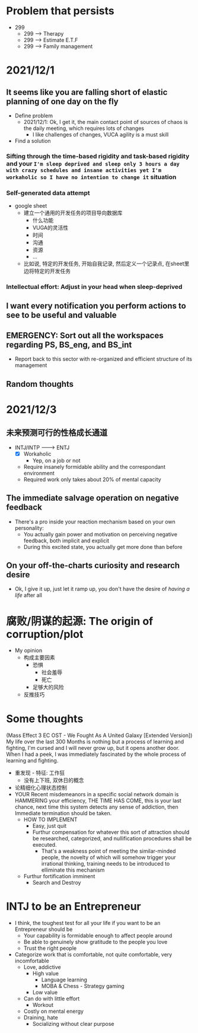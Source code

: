 # Problem that persists 
- 299
  - 299 --> Therapy
  - 299 --> Estimate E.T.F
  - 299 --> Family management


# 2021/12/1
## It seems like you are falling short of elastic planning of one day on the fly
- Define problem
  - 2021/12/1: Ok, I get it, the main contact point of sources of chaos is the daily meeting, which requires lots of changes
    - I like challenges of changes, VUCA agility is a must skill
- Find a solution

### Sifting through the time-based rigidity and task-based rigidity and your `I'm sleep deprived and sleep only 3 hours a day with crazy schedules and insane activities yet I'm workaholic so I have no intention to change it` situation

### Self-generated data attempt
- google sheet
  - 建立一个通用的开发任务的项目导向数据库
    - 什么功能
    - VUGA的灵活性
    - 时间
    - 沟通
    - 资源
    - ...
  - 比如说, 特定的开发任务, 开始自我记录, 然后定义一个记录点, 在sheet里边将特定的开发任务
### Intellectual effort: Adjust in your head when sleep-deprived

## I want every notification you perform actions to see to be useful and valuable

## EMERGENCY: Sort out all the workspaces regarding PS, BS_eng, and BS_int
- Report back to this sector with re-organized and efficient structure of its management


## Random thoughts


# 2021/12/3
## 未来预测可行的性格成长通道
- INTJ/INTP ---> ENTJ
  - [x] Workaholic
    - Yep, on a job or not
  - Require insanely formidable ability and the correspondant environment
  - Required work only takes about 20% of mental capacity

## The immediate salvage operation on negative feedback
- There's a pro inside your reaction mechanism based on your own personality:
  - You actually gain power and motivation on perceiving negative feedback, both implicit and explicit
  - During this excited state, you actually get more done than before

## On your off-the-charts curiosity and research desire
- Ok, I give it up, just let it ramp up, you don't have the desire of *having a life* after all

# 腐败/阴谋的起源: The origin of corruption/plot
- My opinion
  - 构成主要因素
    - 恐惧
      - 社会羞辱
      - 死亡
    - 足够大的风险
  - 反推技巧

# Some thoughts
(Mass Effect 3 EC OST - We Fought As A United Galaxy [Extended Version])
My life over the last 300 Months is nothing but a process of learning and fighting, I'm cursed and I will never grow up, but it opens another door. When I had a peek, I was immediately fascinated by the whole process of learning and fighting.
- 重发现 - 特征: 工作狂
  - 没有上下班, 双休日的概念
- 论精细化心理状态控制
- YOUR Recent misdemeanors in a specific social network domain is HAMMERING your efficiency, THE TIME HAS COME, this is your last chance, next time this system detects any sense of addiction, then Immediate termination should be taken. 
  - HOW TO IMPLEMENT
    - Easy, just quit
    - Furthur compensation for whatever this sort of attraction should be researched, categorized, and nullification procedures shall be executed.
      - That's a weakness point of meeting the similar-minded people, the novelty of which will somehow trigger your irrational thinking, training needs to be introduced to elliminate this mechanism  
  - Furthur fortification imminent
    - Search and Destroy


# INTJ to be an Entrepreneur
- I think, the toughest test for all your life if you want to be an Entrepreneur should be
  - Your capability is formidable enough to affect people around
  - Be able to genuinely show gratitude to the people you love
  - Trust the right people
- Categorize work that is comfortable, not quite comfortable, very incomfortable
  - Love, addictive
    - High value
      - Language learning
      - MOBA & Chess - Strategy gaming
    - Low value
  - Can do with little effort
    - Workout
  - Costly on mental energy
  - Draining, hate
    - Socializing without clear purpose

